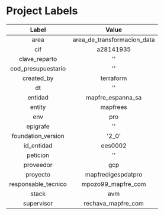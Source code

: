 # Project Labels

| Label               | Value                       |
| :-----------------: | :-------------------------: |
| area                | area_de_transformacion_data |
| cif                 | a28141935                   |
| clave_reparto       | ''                          |
| cod_presupuestario  | ''                          |
| created_by          | terraform                   |
| dt                  | ''                          |
| entidad             | mapfre_espanna_sa           |
| entity              | mapfrees                    |
| env                 | pro                         |
| epigrafe            | ''                          |
| foundation_version  | '2_0'                       |
| id_entidad          | ees0002                     |
| peticion            | ''                          |
| proveedor           | gcp                         |
| proyecto            | mapfredigespdatpro          |
| responsable_tecnico | mpozo99_mapfre_com          |
| stack               | avm                         |
| supervisor          | rechava_mapfre_com          |
